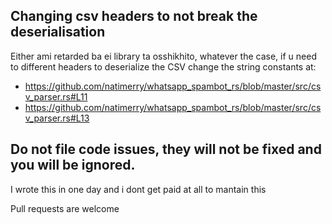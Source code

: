 ## Changing csv headers to not break the deserialisation
Either ami retarded ba ei library ta osshikhito, whatever the case, if u need to different headers to deserialize the CSV change the string constants at:
- https://github.com/natimerry/whatsapp_spambot_rs/blob/master/src/csv_parser.rs#L11
- https://github.com/natimerry/whatsapp_spambot_rs/blob/master/src/csv_parser.rs#L13

## Do not file code issues, they will not be fixed and you will be ignored. 
I wrote this in one day and i dont get paid at all to mantain this

Pull requests are welcome
